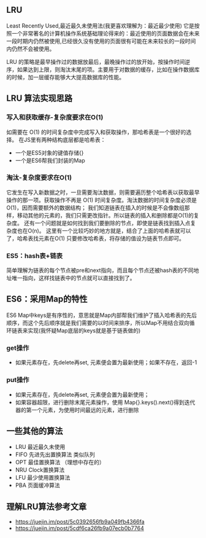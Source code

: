 ## LRU

Least Recently Used,最近最久未使用法(我更喜欢理解为：最近最少使用)
它是按照一个非常著名的计算机操作系统基础理论得来的：最近使用的页面数据会在未来一段时期内仍然被使用,已经很久没有使用的页面很有可能在未来较长的一段时间内仍然不会被使用。

LRU 的策略是最早操作过的数据放最后，最晚操作过的放开始，按操作时间逆序，如果达到上限，则淘汰末尾的项。主要用于对数据的缓存，比如在操作数据库的时候，加一层缓存能够大大提高数据库的性能。



## LRU 算法实现思路

### 写入和获取缓存-复杂度要求在O(1)

如需要在 O(1) 的时间复杂度中完成写入和获取操作，那哈希表是一个很好的选择。
在JS里有两种结构底层都是哈希表：

- 一个是ES5对象的键值存储{}
- 一个是ES6帮我们封装的Map


### 淘汰-复杂度要求在O(1)

它发生在写入新数据之时，一旦需要淘汰数据，则需要遍历整个哈希表以获取最早操作的那一项。获取操作不再是 O(1) 时间复杂度。淘汰数据的时间复杂度必须是 O(1)，因而需要额外的数据结构；
我们知道链表在插入的时候是不会像数组那样，移动其他的元素的，我们只需更改指针。所以链表的插入和删除都是O(1)的复杂度。
还有一个问题就是如何找到我们要删除的节点，即使是链表找到插入点复杂度也在O(n)。
这里有一个比较巧妙的地方就是，结合了上面的哈希表就可以了，哈希表找元素在O(1)
只要修改哈希表，将存储的值设为链表节点即可。

### ES5：hash表+链表
简单理解为链表的每个节点被pre和next指向，而且每个节点还被hash表的不同地址唯一指向，这样找链表中的节点就可以直接找到了。

## ES6：采用Map的特性

ES6 Map中keys是有序性的，意思就是Map内部帮我们维护了插入哈希表的先后顺序，而这个先后顺序就是我们需要的以时间来排序，所以Map不用结合双向循环链表来实现(我怀疑Map底层的keys就是基于链表做的)

### get操作

- 如果元素存在，先delete再set, 元素便会置为最新使用；如果不存在，返回-1

### put操作

- 如果元素存在，先delete再set, 元素便会置为最新使用；
- 如果容器超限，进行删除末尾元素操作，使用 Map{}.keys().next()得到迭代器的第一个元素，为使用时间最远的元素，进行删除



## 一些其他的算法

- LRU 最近最久未使用
- FIFO 先进先出置换算法 类似队列
- OPT 最佳置换算法 （理想中存在的）
- NRU Clock置换算法
- LFU 最少使用置换算法
- PBA 页面缓冲算法

## 理解LRU算法参考文章

- https://juejin.im/post/5c0392656fb9a049fb4366fa
- https://juejin.im/post/5cdf6ca26fb9a07ecb0b7764